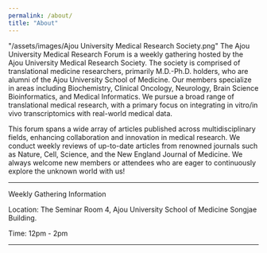 ```yaml
---
permalink: /about/
title: "About"
---
```

"/assets/images/Ajou University Medical Research Society.png"
The Ajou University Medical Research Forum is a weekly gathering hosted by the Ajou University Medical Research Society. The society is comprised of translational medicine researchers, primarily M.D.-Ph.D. holders, who are alumni of the Ajou University School of Medicine. Our members specialize in areas including Biochemistry, Clinical Oncology, Neurology, Brain Science Bioinformatics, and Medical Informatics. We pursue a broad range of translational medical research, with a primary focus on integrating in vitro/in vivo transcriptomics with real-world medical data.

This forum spans a wide array of articles published across multidisciplinary fields, enhancing collaboration and innovation in medical research. We conduct weekly reviews of up-to-date articles from renowned journals such as Nature, Cell, Science, and the New England Journal of Medicine. We always welcome new members or attendees who are eager to continuously explore the unknown world with us!

--------------------------------

Weekly Gathering Information

Location: The Seminar Room 4, Ajou University School of Medicine Songjae Building. 

Time: 12pm - 2pm

-------------------------------
